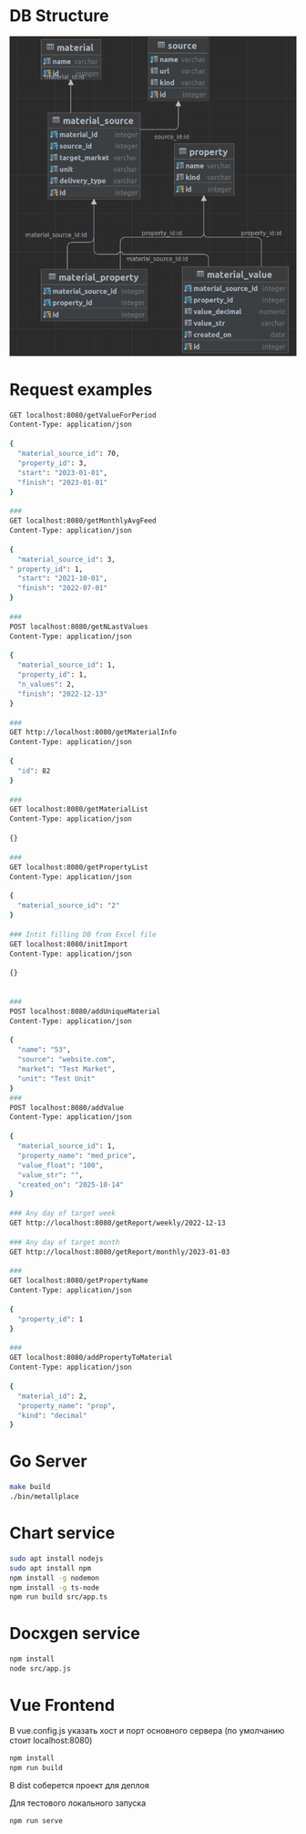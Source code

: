 # DB Structure
![img.png](img.png)

# Request examples
```bash
GET localhost:8080/getValueForPeriod
Content-Type: application/json

{
  "material_source_id": 70,
  "property_id": 3,
  "start": "2023-01-01",
  "finish": "2023-01-01"
}

###
GET localhost:8080/getMonthlyAvgFeed
Content-Type: application/json

{
  "material_source_id": 3,
" property_id": 1,
  "start": "2021-10-01",
  "finish": "2022-07-01"
}

###
POST localhost:8080/getNLastValues
Content-Type: application/json

{
  "material_source_id": 1,
  "property_id": 1,
  "n_values": 2,
  "finish": "2022-12-13"
}

###
GET http://localhost:8080/getMaterialInfo
Content-Type: application/json

{
  "id": 82
}

###
GET localhost:8080/getMaterialList
Content-Type: application/json

{}

###
GET localhost:8080/getPropertyList
Content-Type: application/json

{
  "material_source_id": "2"
}

### Intit filling DB from Excel file
GET localhost:8080/initImport
Content-Type: application/json

{}


###
POST localhost:8080/addUniqueMaterial
Content-Type: application/json

{
  "name": "53",
  "source": "website.com",
  "market": "Test Market",
  "unit": "Test Unit"
}
###
POST localhost:8080/addValue
Content-Type: application/json

{
  "material_source_id": 1,
  "property_name": "med_price",
  "value_float": "100",
  "value_str": "",
  "created_on": "2025-10-14"
}

### Any day of target week
GET http://localhost:8080/getReport/weekly/2022-12-13

### Any day of target month
GET http://localhost:8080/getReport/monthly/2023-01-03

###
GET localhost:8080/getPropertyName
Content-Type: application/json

{
  "property_id": 1
}

###
GET localhost:8080/addPropertyToMaterial
Content-Type: application/json

{
  "material_id": 2,
  "property_name": "prop",
  "kind": "decimal"
}

```

# Go Server

```bash
make build
./bin/metallplace
```

# Chart service

```bash
sudo apt install nodejs
sudo apt install npm
npm install -g nodemon
npm install -g ts-node
npm run build src/app.ts
```

# Docxgen service

```bash
npm install
node src/app.js
```

# Vue Frontend

В vue.config.js указать хост и порт основного сервера (по умолчанию стоит localhost:8080)

```bash
npm install
npm run build 
```

В dist соберется проект для деплоя
 
Для тестового локального запуска

```bash
npm run serve
```